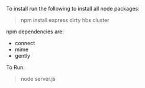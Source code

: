 To install run the following to install all node packages:

> npm install express dirty hbs cluster

npm dependencies are:

 * connect
 * mime
 * gently

To Run:

> node server.js
